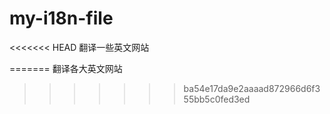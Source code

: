 # my-i18n-file
<<<<<<< HEAD
翻译一些英文网站

=======
翻译各大英文网站
>>>>>>> ba54e17da9e2aaaad872966d6f355bb5c0fed3ed
